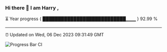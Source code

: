### Hi there 👋 I am Harry , 

⏳ Year progress { ███████████████████████████▁▁▁ } 92.99 %

---

⏰ Updated on Wed, 06 Dec 2023 09:31:49 GMT

![Progress Bar CI](https://github.com/duykhang68/duykhang68/workflows/Progress%20Bar%20CI/badge.svg)
